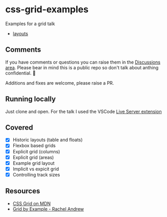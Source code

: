 # css-grid-examples

Examples for a grid talk

- [layouts](./layout/index.html)

## Comments

If you have comments or questions you can raise them in the [Discussions area](https://github.com/johnhunter/css-grid-examples/discussions). Please bear in mind this is a public repo so don't talk about anthing confidential. 🙂

Additions and fixes are welcome, please raise a PR.

## Running locally

Just clone and open. For the talk I used the VSCode [Live Server extension](https://marketplace.visualstudio.com/items?itemName=ritwickdey.LiveServer)

## Covered

- [x] Historic layouts (table and floats)
- [x] Flexbox based grids
- [x] Explicit grid (columns)
- [x] Explicit grid (areas)
- [x] Example grid layout
- [x] Implicit vs expicit grid
- [x] Controlling track sizes

## Resources

- [CSS Grid on MDN](https://developer.mozilla.org/en-US/docs/Web/CSS/CSS_Grid_Layout)
- [Grid by Example - Rachel Andrew](https://gridbyexample.com/)
